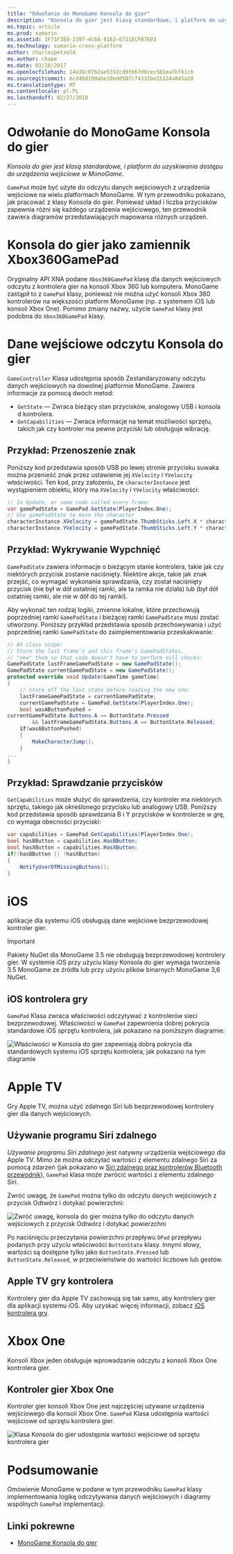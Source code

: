 ```yaml
---
title: "Odwołanie do MonoGame Konsola do gier"
description: "Konsola do gier jest klasą standardowe, i platform do uzyskiwania dostępu do urządzenia wejściowe w MonoGame."
ms.topic: article
ms.prod: xamarin
ms.assetid: 1F71F3E8-2397-4C6A-8163-6731ECFB7E03
ms.technology: xamarin-cross-platform
author: charlespetzold
ms.author: chape
ms.date: 03/28/2017
ms.openlocfilehash: 14a38c07b2ae5552cd9fb67d0cec581eafbf61cb
ms.sourcegitcommit: 6cd40d190abe38edd50fc74331be15324a845a28
ms.translationtype: MT
ms.contentlocale: pl-PL
ms.lasthandoff: 02/27/2018
---
```

# <a name="monogame-gamepad-reference"></a>Odwołanie do MonoGame Konsola do gier

_Konsola do gier jest klasą standardowe, i platform do uzyskiwania dostępu do urządzenia wejściowe w MonoGame._

`GamePad` może być użyte do odczytu danych wejściowych z urządzenia wejściowe na wielu platformach MonoGame. W tym przewodniku pokazano, jak pracować z klasy Konsola do gier. Ponieważ układ i liczba przycisków zapewnia różni się każdego urządzenia wejściowego, ten przewodnik zawiera diagramów przedstawiających mapowania różnych urządzeń.


# <a name="gamepad-as-a-replacement-for-xbox360gamepad"></a>Konsola do gier jako zamiennik Xbox360GamePad

Oryginalny API XNA podane `Xbox360GamePad` klasę dla danych wejściowych odczytu z kontrolera gier na konsoli Xbox 360 lub komputera. MonoGame zastąpił to z `GamePad` klasy, ponieważ nie można użyć konsoli Xbox 360 kontrolerów na większości platform MonoGame (np. z systemem iOS lub konsoli Xbox One). Pomimo zmiany nazwy, użycie `GamePad` klasy jest podobna do `Xbox360GamePad` klasy.


# <a name="reading-input-from-gamepad"></a>Dane wejściowe odczytu Konsola do gier

`GameController` Klasa udostępnia sposób Zestandaryzowany odczytu danych wejściowych na dowolnej platformie MonoGame. Zawiera informacje za pomocą dwóch metod:

 - `GetState` — Zwraca bieżący stan przycisków, analogowy USB i konsola d kontrolera.
 - `GetCapabilities` — Zwraca informacje na temat możliwości sprzętu, takich jak czy kontroler ma pewne przyciski lub obsługuje wibrację.


## <a name="example-moving-a-character"></a>Przykład: Przenoszenie znak

Poniższy kod przedstawia sposób USB po lewej stronie przycisku suwaka można przenieść znak przez ustawienie jej `XVelocity` i `YVelocity` właściwości. Ten kod, przy założeniu, że `characterInstance` jest wystąpieniem obiektu, który ma `XVelocity` i `YVelocity` właściwości:


```csharp
// In Update, or some code called every frame:
var gamePadState = GamePad.GetState(PlayerIndex.One);
// Use gamePadState to move the character
characterInstance.XVelocity = gamePadState.ThumbSticks.Left.X * characterInstance.MaxSpeed;
characterInstance.YVelocity = gamePadState.ThumbSticks.Left.Y * characterInstance.MaxSpeed;
```


## <a name="example-detecting-pushes"></a>Przykład: Wykrywanie Wypchnięć

`GamePadState` zawiera informacje o bieżącym stanie kontrolera, takie jak czy niektórych przycisk zostanie naciśnięty. Niektóre akcje, takie jak znak przejść, co wymagać wykonania sprawdzania, czy został naciśnięty przycisk (nie był w dół ostatniej ramki, ale ta ramka nie działa) lub (był dół ostatniej ramki, ale nie w dół do tej ramki). 

Aby wykonać ten rodzaj logiki, zmienne lokalne, które przechowują poprzedniej ramki `GamePadState` i bieżącej ramki `GamePadState` musi zostać utworzony. Poniższy przykład przedstawia sposób przechowywania i użyć poprzedniej ramki `GamePadState` do zaimplementowania przeskakiwanie:


```csharp
// At class scope:
// Store the last frame's and this frame's GamePadStates.
// "new" them so that code doesn't have to perform null checks:
GamePadState lastFrameGamePadState = new GamePadState();
GamePadState currentGamePadState = new GamePadState();
protected override void Update(GameTime gameTime)
{
    // store off the last state before reading the new one:
    lastFrameGamePadState = currentGamePadState;
    currentGamePadState = GamePad.GetState(PlayerIndex.One);
    bool wasAButtonPushed = 
currentGamePadState.Buttons.A == ButtonState.Pressed
        && lastFrameGamePadState.Buttons.A == ButtonState.Released;
    if(wasAButtonPushed)
    {
        MakeCharacterJump();
    }
...
}
```


## <a name="example-checking-for-buttons"></a>Przykład: Sprawdzanie przycisków

`GetCapabilities` może służyć do sprawdzenia, czy kontroler ma niektórych sprzętu, takiego jak określonego przycisku lub analogowy USB. Poniższy kod przedstawia sposób sprawdzania B i Y przycisków w kontrolerze w grę, co wymaga obecności przyciski:


```csharp
var capabilities = GamePad.GetCapabilities(PlayerIndex.One);
bool hasBButton = capabilities.HasBButton;
bool hasXButton = capabilities.HasXButton;
if(!hasBButton || !hasXButton)
{
    NotifyUserOfMissingButtons();
}
```


# <a name="ios"></a>iOS

aplikacje dla systemu iOS obsługują dane wejściowe bezprzewodowej kontroler gier.

> [!IMPORTANT]
> Pakiety NuGet dla MonoGame 3.5 nie obsługują bezprzewodowej kontrolery gier. W systemie iOS przy użyciu klasy Konsola do gier wymaga tworzenia 3.5 MonoGame ze źródła lub przy użyciu plików binarnych MonoGame 3,6 NuGet. 



## <a name="ios-game-controller"></a>iOS kontrolera gry

`GamePad` Klasa zwraca właściwości odczytywać z kontrolerów sieci bezprzewodowej. Właściwości w `GamePad` zapewnienia dobrej pokrycia standardowe iOS sprzętu kontrolera, jak pokazano na poniższym diagramie:

![](input-images/image1.png "Właściwości w Konsola do gier zapewniają dobrą pokrycia dla standardowych systemu iOS sprzętu kontrolera, jak pokazano na tym diagramie")


# <a name="apple-tv"></a>Apple TV

Gry Apple TV, można użyć zdalnego Siri lub bezprzewodowej kontrolery gier dla danych wejściowych.


## <a name="siri-remote"></a>Używanie programu Siri zdalnego

*Używanie programu Siri zdalnego* jest natywny urządzenia wejściowego dla Apple TV. Mimo że można odczytać wartości z elementu zdalnego Siri za pomocą zdarzeń (jak pokazano w [Siri zdalnego oraz kontrolerów Bluetooth przewodnik](~/ios/tvos/platform/remote-bluetooth.md)), `GamePad` klasa może zwrócić wartości z elementu zdalnego Siri.

Zwróć uwagę, że `GamePad` można tylko do odczytu danych wejściowych z przycisk Odtwórz i dotykać powierzchni: 

![](input-images/image2.png "Zwróć uwagę, konsola do gier można tylko do odczytu danych wejściowych z przycisk Odtwórz i dotykać powierzchni")

Po naciśnięciu przeczytania powierzchni przepływu `DPad` przepływu podanych przy użyciu właściwości `ButtonState` klasy. Innymi słowy, wartości są dostępne tylko jako `ButtonState.Pressed` lub `ButtonState.Released`, w przeciwieństwie do wartości liczbowe lub gestów.


## <a name="apple-tv-game-controller"></a>Apple TV gry kontrolera

Kontrolery gier dla Apple TV zachowują się tak samo, aby kontrolery gier dla aplikacji systemu iOS. Aby uzyskać więcej informacji, zobacz [iOS kontrolera gry](#iOS_Game_Controller). 


# <a name="xbox-one"></a>Xbox One

Konsoli Xbox jeden obsługuje wprowadzanie odczytu z konsoli Xbox One kontrolera gier.


## <a name="xbox-one-game-controller"></a>Kontroler gier Xbox One

Kontroler gier konsoli Xbox One jest najczęściej używane urządzenia wejściowego dla konsoli Xbox One. `GamePad` Klasa udostępnia wartości wejściowe od sprzętu kontrolera gier.

![](input-images/image3.png "Klasa Konsola do gier udostępnia wartości wejściowe od sprzętu kontrolera gier")


# <a name="summary"></a>Podsumowanie

Omówienie MonoGame w podane w tym przewodniku `GamePad` klasy implementowania logikę odczytywania danych wejściowych i diagramy wspólnych `GamePad` implementacji.

## <a name="related-links"></a>Linki pokrewne

- [MonoGame Konsola do gier](http://www.monogame.net/documentation/?page=T_Microsoft_Xna_Framework_Input_GamePad)

